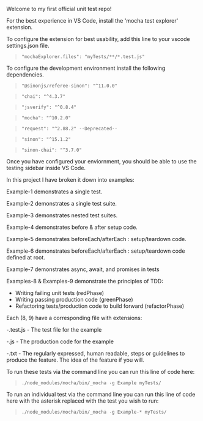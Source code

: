 Welcome to my first official unit test repo!

For the best experience in VS Code, install the 'mocha test explorer' extension.

To configure the extension for best usability, add this line to your vscode settings.json file.

> `"mochaExplorer.files": "myTests/**/*.test.js"`

To configure the development environment install the following dependencies.

> `"@sinonjs/referee-sinon": "^11.0.0"`

> `"chai": "^4.3.7"`

> `"jsverify": "^0.8.4"`

> `"mocha": "^10.2.0"`

> `"request": "^2.88.2" --Deprecated--`

> `"sinon": "^15.1.2"`

> `"sinon-chai": "^3.7.0"`

Once you have configured your enviornment, you should be able to use the testing sidebar inside VS Code.

In this project I have broken it down into examples:

Example-1 demonstrates a single test.

Example-2 demonstrates a single test suite.

Example-3 demonstrates nested test suites.

Example-4 demonstrates before & after setup code.

Example-5 demonstrates beforeEach/afterEach : setup/teardown code.

Example-6 demonstrates beforeEach/afterEach : setup/teardown code defined at root.

Example-7 demonstrates async, await, and promises in tests

Examples-8 & Examples-9 demonstrate the principles of TDD:

- Writing failing unit tests (redPhase)
- Writing passing production code (greenPhase)
- Refactoring tests/production code to build forward (refactorPhase)

Each (8, 9) have a corresponding file with extensions:

-.test.js - The test file for the example

-.js - The production code for the example

-.txt - The regularly expressed, human readable, steps or guidelines to produce the feature. The idea of the feature if you will.

To run these tests via the command line you can run this line of code here:

> `./node_modules/mocha/bin/_mocha -g Example myTests/`

To run an individual test via the command line you can run this line of code here with the asterisk replaced with the test you wish to run:

> `./node_modules/mocha/bin/_mocha -g Example-* myTests/`
